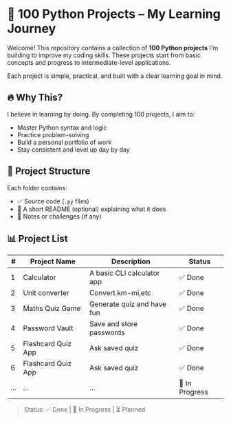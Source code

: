 # 🐍 100 Python Projects – My Learning Journey

Welcome! This repository contains a collection of **100 Python projects** I'm building to improve my coding skills. These projects start from basic concepts and progress to intermediate-level applications.

Each project is simple, practical, and built with a clear learning goal in mind.


## 🔥 Why This?
I believe in learning by doing. By completing 100 projects, I aim to:
- Master Python syntax and logic
- Practice problem-solving
- Build a personal portfolio of work
- Stay consistent and level up day by day


## 📁 Project Structure

Each folder contains:
- ✅ Source code (`.py` files)
- 📄 A short README (optional) explaining what it does
- 🧠 Notes or challenges (if any)

## 📊 Project List

| #  | Project Name             | Description                           | Status |
|----|--------------------------|---------------------------------------|--------|
| 1  | Calculator               | A basic CLI calculator app            | ✅ Done |
| 2  | Unit converter           | Convert km-mi,etc                     | ✅ Done |
| 3  | Maths Quiz Game          | Generate quiz and have fun            | ✅ Done |
| 4  | Password Vault           | Save and store passwords              | ✅ Done |
| 5  | Flashcard Quiz App       | Ask saved quiz                        | ✅ Done |
| 6  | Flashcard Quiz App       | Ask saved quiz                        | ✅ Done |
| ...| ...                      | ...                                   | 🔄 In Progress |

> Status: ✅ Done | 🔄 In Progress | ⏳ Planned
